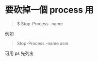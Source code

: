 # 要砍掉一個 process 用 

> $ Stop-Process -name <process-name>

例如

> Stop-Process -name asm

可用 ps 先列出

